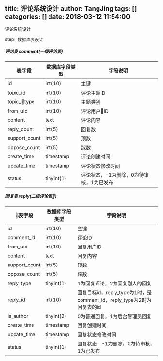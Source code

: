 title: 评论系统设计
author: TangJing
tags: []
categories: []
date: 2018-03-12 11:54:00
---
评论系统设计
<!-- more -->

step1: 数据库表设计

##### 评论表 comment(一级评论表)

表字段|数据库字段类型|字段说明 
-|-|-
id|int(10)|主键
topic_id| int(10)|评论主题ID
topic_type| int(10)|主题类别
from_uid| int(10)|评论用户ID
content|text| 评论内容
reply_count|int(5)|回复数
support_count|int(5)|顶数
oppose_count|int(5)|踩数
create_time|timestamp|评论创建时间
update_time|timestamp|评论状态修改时间
status|tinyint(1)|评论状态，-1为删除，0为待审核，1为已发布




##### 回复表 reply(二级评论表)
表字段 | 数据库字段类型|字段说明
-|-|-
id|int(10)| 主键
comment_id|int(10)|评论ID
from_uid|int(10)|回复用户ID
content|text|回复内容
support_count|int(5)|顶数
oppose_count|int(5)|踩数
reply_type| tinyint(1)|1为回复评论，2为回复别人的回复
reply_id| int(10) |回复目标id，reply_type为1时，是comment_id，reply_type为2时为回复表的id
is_author|tinyint(2)|0为普通回复，1为后台管理员回复
create_time|timestamp|回复创建时间
update_time|timestamp|回复状态修改时间
status|tinyint(1)|回复状态，-1为删除，0为待审核，1为已发布
